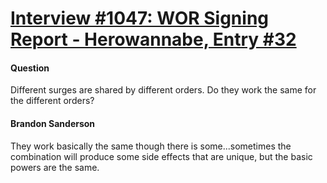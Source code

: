 # [Interview #1047: WOR Signing Report - Herowannabe, Entry #32](https://www.theoryland.com/intvmain.php?i=1047#32)

#### Question

Different surges are shared by different orders. Do they work the same for the different orders?

#### Brandon Sanderson

They work basically the same though there is some...sometimes the combination will produce some side effects that are unique, but the basic powers are the same.

